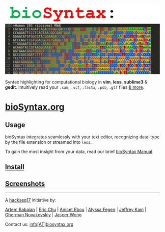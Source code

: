 ![bioSyntax Logo](dev/img/bioSyntax_logo.png)
![Fasta Banner](dev/img/FastaBanner.png)

Syntax highlighting for computational biology in **vim**, **less**, **sublime3** & **gedit**. Intuitively read your `.sam`, `.vcf`, `.fasta`, `.pdb`, `.gtf` files [& more](http://biosyntax.org/formats).


# [bioSyntax.org](https://biosyntax.org/)

## Usage
bioSyntax integrates seamlessly with your text editor, recognizing data-type by the file extension or streamed into `less`.

To gain the most insight from your data, read our brief [bioSyntax Manual](man).

## [Install](http://bioSyntax.org/install)

## [Screenshots](http://biosyntax.org/screenshots)

*************************************************

A [hackseq17](https://www.hackseq.com) initiative by:

[Artem Babaian](https://github.com/ababaian) | [Eric Chu](https://github.com/echu113) | [Anicet Ebou](https://github.com/ebedthan) | [Alyssa Fegen](https://github.com/alyeffy) | [Jeffrey Kam](https://github.com/lazypanda10117) | [Gherman Novakovskiy](https://github.com/fransilvion) | [Jasper Wong](https://github.com/Jwong684)

Contact us: [info[AT]biosyntax.org](mailto:info@biosyntax.org)

